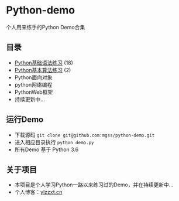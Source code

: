 # Python-demo
个人用来练手的Python Demo合集

## 目录


* [Python基础语法练习](https://github.com/mgss/python-demo/blob/master/docs/basic.md) (18)
* [Python基本算法练习](https://github.com/mgss/python-demo/blob/master/docs/algo.md) (2)
* Python面向对象
* python网络编程
* PythonWeb框架
* 持续更新中...

## 运行Demo
* 下载源码 `git clone git@github.com:mgss/python-demo.git`
* 进入相应目录执行 `python demo.py`
* 所有Demo 基于 Python 3.6

## 关于项目

* 本项目是个人学习Python一路以来练习过的Demo，并在持续更新中...
* 个人博客：[ylzzxt.cn](https://ylzzxt.cn/)


